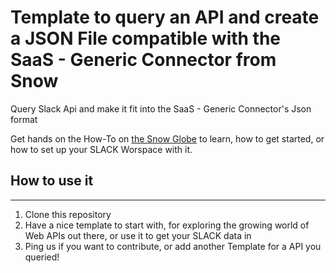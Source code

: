 # Template to query an API and create a JSON File compatible with the SaaS - Generic Connector from Snow

Query Slack Api and make it fit into the SaaS - Generic Connector's Json format

Get hands on the How-To on [the Snow Globe](https://community.snowsoftware.com/docs/DOC-1671 "the Snow Globe") to learn, how to get started, or how to set up your SLACK Worspace with it.

## How to use it
----------------

1. Clone this repository
2. Have a nice template to start with, for exploring the growing world of Web APIs out there, or use it to get your SLACK data in
3. Ping us if you want to contribute, or add another Template for a API you queried!

